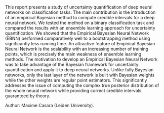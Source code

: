 This report presents a study of uncertainty quantification of deep neural networks on classification tasks. The main contribution is the introduction of an empirical Bayesian method to compute credible intervals for a deep neural network. We tested the method on a binary classification task and compared the results with an ensemble learning approach for uncertainty quantification. We showed that the Empirical Bayesian Neural Network (EBNN) performed comparatively well to a bootstrapping method using significantly less running time. An attractive feature of Empirical Bayesian Neural Network is the scalability with an increasing number of training points, which is precisely the main weakness of ensemble learning methods. The motivation to develop an Empirical Bayesian Neural Network was to take advantage of the Bayesian framework for uncertainty quantification and apply it to deep neural networks. Unlike fully Bayesian networks, only the last layer of the network is built with Bayesian weights while the other weights are regular point estimators. This significantly addresses the issue of computing the complex true posterior distribution of the whole neural network while providing correct credible intervals guaranteed by theory.

Author: Maxime Casara (Leiden University).
